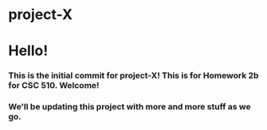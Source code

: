 # project-X

# Hello! 

### This is the initial commit for project-X! This is for Homework 2b for CSC 510. Welcome!
### We'll be updating this project with more and more stuff as we go. 
